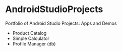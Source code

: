# AndroidStudioProjects
Portfolio of Android Studio Projects: Apps and Demos
* Product Catalog
* Simple Calculator
* Profile Manager (db)
